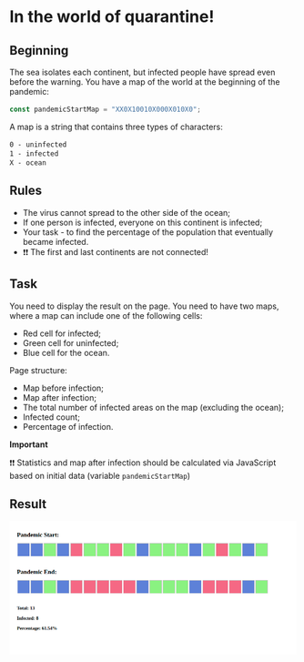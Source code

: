 # In the world of quarantine!

## Beginning

The sea isolates each continent, but infected people have spread even before the warning.
You have a map of the world at the beginning of the pandemic:

```js
const pandemicStartMap = "XX0X10010X000X010X0";
```

A map is a string that contains three types of characters:

```
0 - uninfected
1 - infected
Х - ocean
```

## Rules

* The virus cannot spread to the other side of the ocean;
* If one person is infected, everyone on this continent is infected;
* Your task - to find the percentage of the population that eventually became infected.
* ❗❗ The first and last continents are not connected!

## Task

You need to display the result on the page. You need to have two maps, where a map can include one of the following cells:
* Red cell for infected;
* Green cell for uninfected;
* Blue cell for the ocean.

Page structure:

* Map before infection;
* Map after infection;
* The total number of infected areas on the map (excluding the ocean);
* Infected count;
* Percentage of infection.

**Important**

❗❗ Statistics and map after infection should be calculated via JavaScript based on initial data (variable `pandemicStartMap`)

## Result

![./result.jpg](./result.png)
